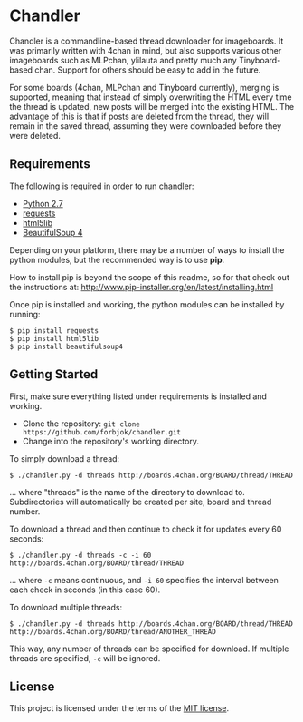 # Chandler

Chandler is a commandline-based thread downloader for imageboards.
It was primarily written with 4chan in mind, but also supports various other imageboards such as MLPchan, ylilauta and pretty much any Tinyboard-based chan.
Support for others should be easy to add in the future.

For some boards (4chan, MLPchan and Tinyboard currently), merging is supported, meaning that instead of simply overwriting the HTML every time the thread is updated, new posts will be merged into the existing HTML.
The advantage of this is that if posts are deleted from the thread, they will remain in the saved thread, assuming they were downloaded before they were deleted.

## Requirements
The following is required in order to run chandler:

* [Python 2.7](http://www.python.org/)
* [requests](https://pypi.python.org/pypi/requests)
* [html5lib](https://pypi.python.org/pypi/html5lib)
* [BeautifulSoup 4](https://pypi.python.org/pypi/beautifulsoup4)

Depending on your platform, there may be a number of ways to install the python modules, but the recommended way is to use **pip**.

How to install pip is beyond the scope of this readme, so for that check out the instructions at: <http://www.pip-installer.org/en/latest/installing.html>

Once pip is installed and working, the python modules can be installed by running:
```
$ pip install requests
$ pip install html5lib
$ pip install beautifulsoup4
```

## Getting Started
First, make sure everything listed under requirements is installed and working.

* Clone the repository: `git clone https://github.com/forbjok/chandler.git`
* Change into the repository's working directory.

To simply download a thread:
```
$ ./chandler.py -d threads http://boards.4chan.org/BOARD/thread/THREAD
```
... where "threads" is the name of the directory to download to.
Subdirectories will automatically be created per site, board and thread number.

To download a thread and then continue to check it for updates every 60 seconds:
```
$ ./chandler.py -d threads -c -i 60 http://boards.4chan.org/BOARD/thread/THREAD
```
... where `-c` means continuous, and `-i 60` specifies the interval between each check in seconds (in this case 60).

To download multiple threads:
```
$ ./chandler.py -d threads http://boards.4chan.org/BOARD/thread/THREAD http://boards.4chan.org/BOARD/thread/ANOTHER_THREAD
```
This way, any number of threads can be specified for download.
If multiple threads are specified, `-c` will be ignored.

## License
This project is licensed under the terms of the [MIT license](http://opensource.org/licenses/MIT).

